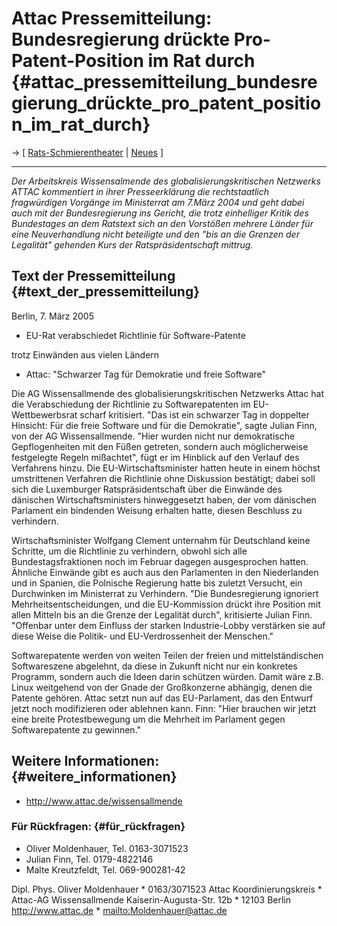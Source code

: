 # Attac Pressemitteilung: Bundesregierung drückte Pro-Patent-Position im Rat durch {#attac_pressemitteilung_bundesregierung_drückte_pro_patent_position_im_rat_durch}

-\> \[ [ Rats-Schmierentheater](Cons050307De "wikilink") \| [
Neues](SwpatcninoDe "wikilink") \]

------------------------------------------------------------------------

*Der Arbeitskreis Wissensalmende des globalisierungskritischen Netzwerks
ATTAC kommentiert in ihrer Presseerklärung die rechtstaatlich
fragwürdigen Vorgänge im Ministerrat am 7.März 2004 und geht dabei auch
mit der Bundesregierung ins Gericht, die trotz einhelliger Kritik des
Bundestages an dem Ratstext sich an den Vorstößen mehrere Länder für
eine Neuverhandlung nicht beteiligte und den \"bis an die Grenzen der
Legalität\" gehenden Kurs der Ratspräsidentschaft mittrug.*

## Text der Pressemitteilung {#text_der_pressemitteilung}

Berlin, 7. März 2005

-   EU-Rat verabschiedet Richtlinie für Software-Patente

trotz Einwänden aus vielen Ländern

-   Attac: \"Schwarzer Tag für Demokratie und freie Software\"

Die AG Wissensallmende des globalisierungskritischen Netzwerks Attac hat
die Verabschiedung der Richtlinie zu Softwarepatenten im
EU-Wettbewerbsrat scharf kritisiert. \"Das ist ein schwarzer Tag in
doppelter Hinsicht: Für die freie Software und für die Demokratie\",
sagte Julian Finn, von der AG Wissensallmende. \"Hier wurden nicht nur
demokratische Gepflogenheiten mit den Füßen getreten, sondern auch
möglicherweise festgelegte Regeln mißachtet\", fügt er im Hinblick auf
den Verlauf des Verfahrens hinzu. Die EU-Wirtschaftsminister hatten
heute in einem höchst umstrittenen Verfahren die Richtlinie ohne
Diskussion bestätigt; dabei soll sich die Luxemburger
Ratspräsidentschaft über die Einwände des dänischen Wirtschaftsministers
hinweggesetzt haben, der vom dänischen Parlament ein bindenden Weisung
erhalten hatte, diesen Beschluss zu verhindern.

Wirtschaftsminister Wolfgang Clement unternahm für Deutschland keine
Schritte, um die Richtlinie zu verhindern, obwohl sich alle
Bundestagsfraktionen noch im Februar dagegen ausgesprochen hatten.
Ähnliche Einwände gibt es auch aus den Parlamenten in den Niederlanden
und in Spanien, die Polnische Regierung hatte bis zuletzt Versucht, ein
Durchwinken im Ministerrat zu Verhindern. \"Die Bundesregierung
ignoriert Mehrheitsentscheidungen, und die EU-Kommission drückt ihre
Position mit allen Mitteln bis an die Grenze der Legalität durch\",
kritisierte Julian Finn. \"Offenbar unter dem Einfluss der starken
Industrie-Lobby verstärken sie auf diese Weise die Politik- und
EU-Verdrossenheit der Menschen.\"

Softwarepatente werden von weiten Teilen der freien und
mittelständischen Softwareszene abgelehnt, da diese in Zukunft nicht nur
ein konkretes Programm, sondern auch die Ideen darin schützen würden.
Damit wäre z.B. Linux weitgehend von der Gnade der Großkonzerne
abhängig, denen die Patente gehören. Attac setzt nun auf das
EU-Parlament, das den Entwurf jetzt noch modifizieren oder ablehnen
kann. Finn: \"Hier brauchen wir jetzt eine breite Protestbewegung um die
Mehrheit im Parlament gegen Softwarepatente zu gewinnen.\"

## Weitere Informationen: {#weitere_informationen}

-   <http://www.attac.de/wissensallmende>

### Für Rückfragen: {#für_rückfragen}

-   Oliver Moldenhauer, Tel. 0163-3071523
-   Julian Finn, Tel. 0179-4822146
-   Malte Kreutzfeldt, Tel. 069-900281-42

Dipl. Phys. Oliver Moldenhauer \* 0163/3071523 Attac Koordinierungskreis
\* Attac-AG Wissensallmende Kaiserin-Augusta-Str. 12b \* 12103 Berlin
<http://www.attac.de> \*
[mailto:Moldenhauer\@attac.de](mailto:Moldenhauer@attac.de)
